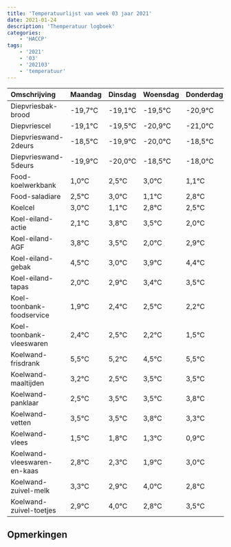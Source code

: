 ```yaml
---
title: 'Temperatuurlijst van week 03 jaar 2021'
date: 2021-01-24
description: 'Themperatuur logboek'
categories:
    - 'HACCP'
tags:
    - '2021'
    - '03'
    - '202103'
    - 'temperatuur'
---
```

|Omschrijving|Maandag|Dinsdag|Woensdag|Donderdag|Vrijdag|Zaterdag|Zondag|
|:---|:---|:---|:---|:---|:---|:---|:---|
|Diepvriesbak-brood|-19,7°C|-19,1°C|-19,5°C|-20,9°C|-21,0°C|-19,5°C|-19,0°C|
|Diepvriescel|-19,1°C|-19,5°C|-20,9°C|-21,0°C|-19,5°C|-19,0°C|-20,9°C|
|Diepvrieswand-2deurs|-18,5°C|-19,9°C|-20,0°C|-18,5°C|-18,0°C|-19,9°C|-18,2°C|
|Diepvrieswand-5deurs|-19,9°C|-20,0°C|-18,5°C|-18,0°C|-19,9°C|-18,2°C|-18,5°C|
|Food-koelwerkbank|1,0°C|2,5°C|3,0°C|1,1°C|2,8°C|2,5°C|1,0°C|
|Food-saladiare|2,5°C|3,0°C|1,1°C|2,8°C|2,5°C|1,0°C|1,9°C|
|Koelcel|3,0°C|1,1°C|2,8°C|2,5°C|1,0°C|1,9°C|2,4°C|
|Koel-eiland-actie|2,1°C|3,8°C|3,5°C|2,0°C|2,9°C|3,4°C|3,5°C|
|Koel-eiland-AGF|3,8°C|3,5°C|2,0°C|2,9°C|3,4°C|3,5°C|3,2°C|
|Koel-eiland-gebak|4,5°C|3,0°C|3,9°C|4,4°C|4,5°C|4,2°C|3,5°C|
|Koel-eiland-tapas|2,0°C|2,9°C|3,4°C|3,5°C|3,2°C|2,5°C|3,5°C|
|Koel-toonbank-foodservice|1,9°C|2,4°C|2,5°C|2,2°C|1,5°C|2,5°C|2,5°C|
|Koel-toonbank-vleeswaren|2,4°C|2,5°C|2,2°C|1,5°C|2,5°C|2,5°C|2,8°C|
|Koelwand-frisdrank|5,5°C|5,2°C|4,5°C|5,5°C|5,5°C|5,8°C|5,3°C|
|Koelwand-maaltijden|3,2°C|2,5°C|3,5°C|3,5°C|3,8°C|3,3°C|2,9°C|
|Koelwand-panklaar|2,5°C|3,5°C|3,5°C|3,8°C|3,3°C|2,9°C|4,0°C|
|Koelwand-vetten|3,5°C|3,5°C|3,8°C|3,3°C|2,9°C|4,0°C|2,8°C|
|Koelwand-vlees|1,5°C|1,8°C|1,3°C|0,9°C|2,0°C|0,8°C|1,5°C|
|Koelwand-vleeswaren-en-kaas|2,8°C|2,3°C|1,9°C|3,0°C|1,8°C|2,5°C|3,0°C|
|Koelwand-zuivel-melk|3,3°C|2,9°C|4,0°C|2,8°C|3,5°C|4,0°C|2,0°C|
|Koelwand-zuivel-toetjes|2,9°C|4,0°C|2,8°C|3,5°C|4,0°C|2,0°C|2,0°C|

## Opmerkingen


